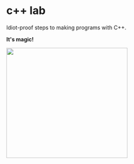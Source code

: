 c++ lab
=======
Idiot-proof steps to making programs with C++.

**It's magic!**

<img src="https://raw.github.com/fastpoke/image_uploader/master/img/0d4affd546d42fb2b0ba1d1df9176f56.jpg" width="318" height="289">
